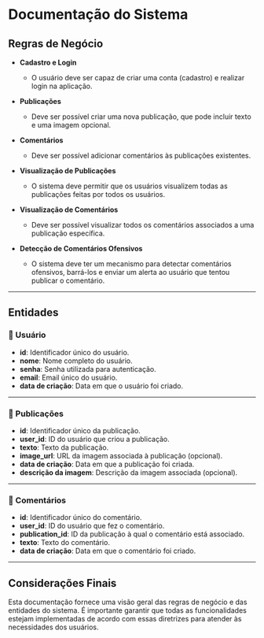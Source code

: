 
# Documentação do Sistema

## Regras de Negócio

- **Cadastro e Login**
  - O usuário deve ser capaz de criar uma conta (cadastro) e realizar login na aplicação.
  
- **Publicações**
  - Deve ser possível criar uma nova publicação, que pode incluir texto e uma imagem opcional.
  
- **Comentários**
  - Deve ser possível adicionar comentários às publicações existentes.
  
- **Visualização de Publicações**
  - O sistema deve permitir que os usuários visualizem todas as publicações feitas por todos os usuários.
  
- **Visualização de Comentários**
  - Deve ser possível visualizar todos os comentários associados a uma publicação específica.
  
- **Detecção de Comentários Ofensivos**
  - O sistema deve ter um mecanismo para detectar comentários ofensivos, barrá-los e enviar um alerta ao usuário que tentou publicar o comentário.

---

## Entidades

### 📅 Usuário 

- **id**: Identificador único do usuário.
- **nome**: Nome completo do usuário.
- **senha**: Senha utilizada para autenticação.
- **email**: Email único do usuário.
- **data de criação**: Data em que o usuário foi criado.

---

### 📝 Publicações 

- **id**: Identificador único da publicação.
- **user_id**: ID do usuário que criou a publicação.
- **texto**: Texto da publicação.
- **image_url**: URL da imagem associada à publicação (opcional).
- **data de criação**: Data em que a publicação foi criada.
- **descrição da imagem**: Descrição da imagem associada (opcional).

---

### 💬 Comentários 

- **id**: Identificador único do comentário.
- **user_id**: ID do usuário que fez o comentário.
- **publication_id**: ID da publicação à qual o comentário está associado.
- **texto**: Texto do comentário.
- **data de criação**: Data em que o comentário foi criado.

---

## Considerações Finais

Esta documentação fornece uma visão geral das regras de negócio e das entidades do sistema. É importante garantir que todas as funcionalidades estejam implementadas de acordo com essas diretrizes para atender às necessidades dos usuários.
